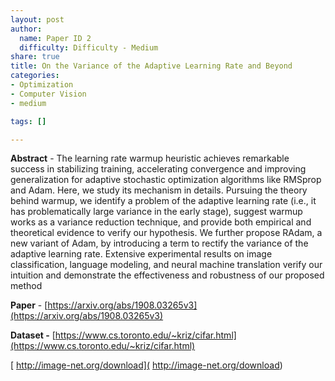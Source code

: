 ```yaml
---
layout: post
author:
  name: Paper ID 2
  difficulty: Difficulty - Medium
share: true
title: On the Variance of the Adaptive Learning Rate and Beyond
categories:
- Optimization
- Computer Vision
- medium

tags: []

---
```

**Abstract** - The learning rate warmup heuristic achieves remarkable success in stabilizing training, accelerating convergence and improving generalization for adaptive stochastic optimization algorithms like RMSprop and Adam. Here, we study its mechanism in details. Pursuing the theory behind warmup, we identify a problem of the adaptive learning rate (i.e., it has problematically large variance in the early stage), suggest warmup works as a variance reduction technique, and provide both empirical and theoretical evidence to verify our hypothesis. We further propose RAdam, a new variant of Adam, by introducing a term to rectify the variance of the adaptive learning rate. Extensive experimental results on image classification, language modeling, and neural machine translation verify our intuition and demonstrate the effectiveness and robustness of our proposed method

**Paper** - [https://arxiv.org/abs/1908.03265v3](https://arxiv.org/abs/1908.03265v3)

**Dataset -** [https://www.cs.toronto.edu/~kriz/cifar.html](https://www.cs.toronto.edu/~kriz/cifar.html)

[ http://image-net.org/download]( http://image-net.org/download)
    